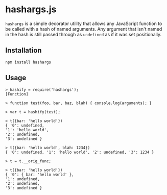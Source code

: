 hashargs.js
===========

`hashargs` is a simple decorator utility that allows any JavaScript function to be called with a hash of named arguments.
Any argument that isn't named in the hash is still passed through as `undefined` as if it was set positionally.

Installation
------------

```
npm install hashargs
```

Usage
-----

```
> hashify = require('hashargs');
[Function]

> function test(foo, bar, baz, blah) { console.log(arguments); }

> var t = hashify(test);

> t({bar: 'hello world'})
{ '0': undefined,
'1': 'hello world',
'2': undefined,
'3': undefined }

> t({bar: 'hello world', blah: 1234})
{ '0': undefined, '1': 'hello world', '2': undefined, '3': 1234 }

> t = t.__orig_func;

> t({bar: 'hello world'})
{ '0': { bar: 'hello world' },
'1': undefined,
'2': undefined,
'3': undefined }
```
